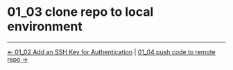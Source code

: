 # 01_03 clone repo to local environment
<!-- FooterStart -->
---
[← 01_02 Add an SSH Key for Authentication](../01_03_add_an_ssh_key_for_authentication/README.md) | [01_04 push code to remote repo →](../01_05_use_a_git_workflow/README.md)
<!-- FooterEnd -->
